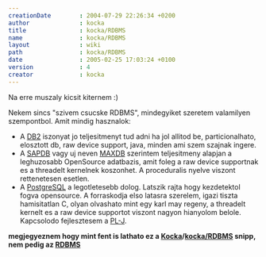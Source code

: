 ```yaml
---
creationDate        : 2004-07-29 22:26:34 +0200 
author              : kocka 
title               : kocka/RDBMS 
name                : kocka/RDBMS 
layout              : wiki 
path                : kocka/RDBMS 
date                : 2005-02-25 17:03:24 +0100 
version             : 4 
creator             : kocka 
---
```

Na erre muszaly kicsit kiternem :)

Nekem sincs "szivem csucske RDBMS", mindegyiket szeretem valamilyen szempontbol.
Amit mindig hasznalok:

*   A [DB2](../DB2.html) iszonyat jo teljesitmenyt tud adni ha jol allitod be, particionalhato, elosztott db, raw device support, java, minden ami szem szajnak ingere.
*   A [SAPDB](../SAPDB.html) vagy uj neven [MAXDB](../MAXDB.html) szerintem teljesitmeny alapjan a leghuzosabb OpenSource adatbazis, amit foleg a raw device supportnak  es a threadelt kernelnek koszonhet. A proceduralis nyelve viszont rettenetesen esetlen.
*   A [PostgreSQL](../PostgreSQL.html) a legotletesebb dolog. Latszik rajta hogy kezdetektol fogva opensource. A forraskodja elso latasra szerelem, igazi tiszta hamisitatlan C, olyan olvashato mint egy karl may regeny, a threadelt kernelt es a raw device supportot viszont nagyon hianyolom belole. Kapcsolodo fejlesztesem a [PL-J](../PL-J.html).

__megjegyeznem hogy mint fent is lathato ez a [Kocka](../kocka.html)/[kocka/RDBMS](../kocka/RDBMS.html) snipp, nem pedig az [RDBMS](../RDBMS.html)__
